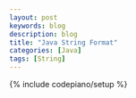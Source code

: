 ```yaml
---
layout: post
keywords: blog
description: blog
title: "Java String Format"
categories: [Java]
tags: [String]
---
```

{% include codepiano/setup %}

